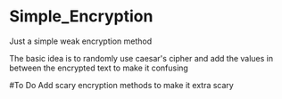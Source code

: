 # Simple_Encryption
Just a simple weak encryption method

The basic idea is to randomly use caesar's cipher and add the values in between the encrypted text to make it confusing

#To Do
Add scary encryption methods to make it extra scary
